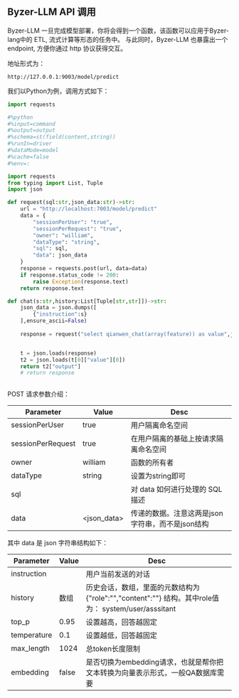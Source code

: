 ## Byzer-LLM API 调用

Byzer-LLM  一旦完成模型部署，你将会得到一个函数，该函数可以应用于Byzer-lang中的 ETL, 流式计算等形态的任务中。
与此同时，Byzer-LLM 也暴露出一个 endpoint, 方便你通过 http 协议获得交互。

地址形式为：

```
http://127.0.0.1:9003/model/predict
```

我们以Python为例，调用方式如下：

```python
import requests

#%python
#%input=command
#%output=output
#%schema=st(field(content,string))
#%runIn=driver
#%dataMode=model
#%cache=false
#%env=:

import requests
from typing import List, Tuple
import json

def request(sql:str,json_data:str)->str:
    url = "http://localhost:7003/model/predict"
    data = {
        "sessionPerUser": "true",
        "sessionPerRequest": "true",
        "owner": "william",
        "dataType": "string",
        "sql": sql,
        "data": json_data
    }
    response = requests.post(url, data=data)
    if response.status_code != 200:
        raise Exception(response.text)
    return response.text

def chat(s:str,history:List[Tuple[str,str]])->str:
    json_data = json.dumps([
        {"instruction":s}
    ],ensure_ascii=False)
    
    response = request("select qianwen_chat(array(feature)) as value",json_data)   


    t = json.loads(response)
    t2 = json.loads(t[0]["value"][0])
    return t2["output"] 
    # return response
    
```

POST 请求参数介绍：


| Parameter          | Value      | Desc|
|--------------------|------------|------|
| sessionPerUser     | true       |用户隔离命名空间|
| sessionPerRequest  | true       |在用户隔离的基础上按请求隔离命名空间|
| owner              | william    |函数的所有者|
| dataType           | string     |设置为string即可|
| sql                | <sql>      |对 data 如何进行处理的 SQL 描述|
| data               | <json_data> |传递的数据。注意这两是json 字符串，而不是json结构|


其中 data 是 json 字符串结构如下：

| Parameter          | Value      | Desc|
|--------------------|------------|------|
| instruction     |        |用户当前发送的对话|
| history  | 数组        |历史会话，数组，里面的元数结构为 {"role":"","content":""} 结构。其中role值为： system/user/asssitant|
| top_p  | 0.95      | 设置越高，回答越固定 |
| temperature  | 0.1       | 设置越低，回答越固定|
| max_length  | 1024       | 总token长度限制|
| embedding  | false       | 是否切换为embedding请求，也就是帮你把文本转换为向量表示形式，一般QA数据库需要|

